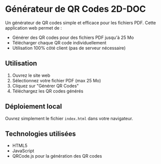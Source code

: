 # Générateur de QR Codes 2D-DOC

Un générateur de QR codes simple et efficace pour les fichiers PDF. Cette application web permet de :
- Générer des QR codes pour des fichiers PDF jusqu'à 25 Mo
- Télécharger chaque QR code individuellement
- Utilisation 100% côté client (pas de serveur nécessaire)

## Utilisation

1. Ouvrez le site web
2. Sélectionnez votre fichier PDF (max 25 Mo)
3. Cliquez sur "Générer QR Codes"
4. Téléchargez les QR codes générés

## Déploiement local

Ouvrez simplement le fichier `index.html` dans votre navigateur.

## Technologies utilisées

- HTML5
- JavaScript
- QRCode.js pour la génération des QR codes 